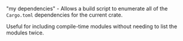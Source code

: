 "my dependencies" - Allows a build script to enumerate all of the `Cargo.toml` dependencies for the current crate.

Useful for including compile-time modules without needing to list the modules twice.
